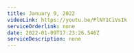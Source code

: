 ```yaml
---
title: January 9, 2022
videoLink: https://youtu.be/PlNY1CiVsIk
serviceOrderlink: none
date: 2022-01-09T17:23:26.546Z
serviceDescription: none
---
```

